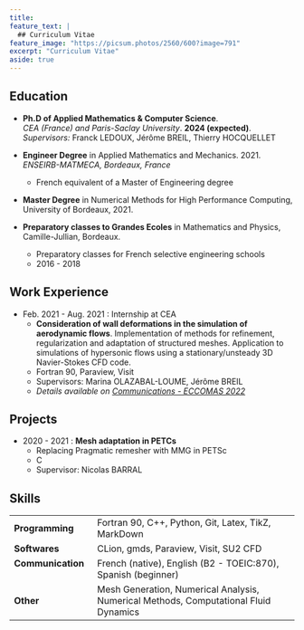 ```yaml
---
title: 
feature_text: |
  ## Curriculum Vitae
feature_image: "https://picsum.photos/2560/600?image=791"
excerpt: "Curriculum Vitae"
aside: true
---
```


<center> </center>

## Education

* **Ph.D of Applied Mathematics & Computer Science**.  
_CEA (France) and Paris-Saclay University_. **2024 (expected)**.  
_Supervisors:_ Franck LEDOUX, Jérôme BREIL, Thierry HOCQUELLET  
  
  
* **Engineer Degree** in Applied Mathematics and Mechanics. 2021.  
_ENSEIRB-MATMECA, Bordeaux, France_  
  * French equivalent of a Master of Engineering degree


* **Master Degree** in Numerical Methods for High Performance Computing, University of Bordeaux, 2021.


* **Preparatory classes to Grandes Ecoles** in Mathematics and Physics, Camille-Jullian, Bordeaux.
  * Preparatory classes for French selective engineering schools
  * 2016 - 2018

## Work Experience

* Feb. 2021 - Aug. 2021 : Internship at CEA
  * **Consideration of wall deformations in the simulation of aerodynamic flows**. Implementation of methods for refinement, regularization and adaptation of structured meshes. Application to simulations of hypersonic flows using a stationary/unsteady 3D Navier-Stokes CFD code.
  * Fortran 90, Paraview, Visit
  * Supervisors: Marina OLAZABAL-LOUME, Jérôme BREIL
  * _Details available on [Communications - ECCOMAS 2022](https://claireroche.github.io/conference%20proceeding/2022/11/24/eccomas-proceeding/)_




## Projects

* 2020 - 2021 : **Mesh adaptation in PETCs**
  * Replacing Pragmatic remesher with MMG in PETSc
  * C
  * Supervisor: Nicolas BARRAL




## Skills

|                           |                                                                                      |
|:--------------------------|:-------------------------------------------------------------------------------------|
| **Programming**           | Fortran 90, C++, Python, Git, Latex, TikZ, MarkDown                                  |
| **Softwares**             | CLion, gmds, Paraview, Visit, SU2 CFD                                                |
| **Communication** &nbsp; &nbsp; | French (native), English (B2 - TOEIC:870), Spanish (beginner)                        |
| **Other**                 | Mesh Generation, Numerical Analysis, Numerical Methods, Computational Fluid Dynamics |
